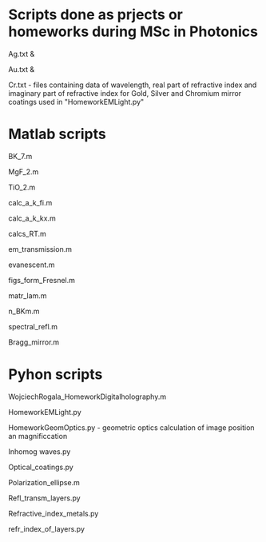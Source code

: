 # Scripts done as prjects or homeworks during MSc in Photonics

Ag.txt &

Au.txt &

Cr.txt - files containing data of wavelength, real part of refractive index and imaginary part of refractive index for Gold, Silver and Chromium mirror coatings used in "HomeworkEMLight.py"


# Matlab scripts

BK_7.m

MgF_2.m

TiO_2.m

calc_a_k_fi.m

calc_a_k_kx.m

calcs_RT.m

em_transmission.m

evanescent.m

figs_form_Fresnel.m

matr_lam.m

n_BKm.m

spectral_refl.m

Bragg_mirror.m


# Pyhon scripts

WojciechRogala_HomeworkDigitalholography.m

HomeworkEMLight.py

HomeworkGeomOptics.py - geometric optics calculation of image position an magnificcation

Inhomog waves.py

Optical_coatings.py

Polarization_ellipse.m

Refl_transm_layers.py

Refractive_index_metals.py


refr_index_of_layers.py


